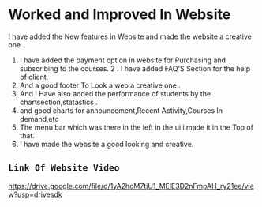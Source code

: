 # Worked and Improved In Website
  I have added the New features in Website and made the website a creative one
1.  I have added the payment option in website for Purchasing and subscribing to the courses. 
2 . I have added FAQ'S Section  for the help of client.
3.  And a good footer To Look a web a creative one .
4. And  I Have also added the performance of students by the chartsection,statastics .
5. and good charts for announcement,Recent Activity,Courses In demand,etc 
6. The menu bar which was there in the left in the ui i made it in the Top of that.
7. I have made the website a good looking and creative.




## `Link Of Website Video`
https://drive.google.com/file/d/1yA2hoM7tjU1_MElE3D2nFmpAH_ry21ee/view?usp=drivesdk
